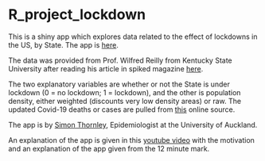 # R_project_lockdown

This is a shiny app which explores data related to the effect of lockdowns in the US, by State. The app is <a href="https://sithor.shinyapps.io/lockdown/" target="_blank">here</a>.

The data was provided from Prof. Wilfred Reilly from Kentucky State University after reading his article
in spiked magazine [here](https://www.spiked-online.com/2020/04/22/there-is-no-empirical-evidence-for-these-lockdowns/).

The two explanatory variables are whether or not the State is under lockdown (0 = no lockdown; 1 = lockdown), and the other is population density,
either weighted (discounts very low density areas) or raw. The updated Covid-19 deaths or cases are pulled from [this](https://covidtracking.com/api/v1/states/current.csv) online source.

The app is by [Simon Thornley](https://unidirectory.auckland.ac.nz/profile/s-thornley), Epidemiologist at the University of Auckland.

An explanation of the app is given in this [youtube video](https://www.youtube.com/watch?v=-cB_DEbXrhE&feature=youtu.be&t=721) with the motivation and an explanation of the app given from the 12 minute mark. 


